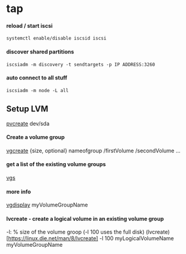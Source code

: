 # tap

#### reload / start iscsi
```systemctl enable/disable iscsid iscsi```


#### discover shared partitions
```iscsiadm -m discovery -t sendtargets -p IP ADDRESS:3260```
 
#### auto connect to all stuff
```iscsiadm -m node -L all```

## Setup LVM
[pvcreate](https://linux.die.net/man/8/pvcreate) dev/sda

#### Create a volume group
[vgcreate](https://linux.die.net/man/8/vgcreate) {size, optional} nameofgroup /firstVolume /secondVolume ...

#### get a list of the existing volume groups
[vgs](https://linux.die.net/man/8/vgs)
#### more info 
[vgdisplay](https://linux.die.net/man/8/vgdisplay) myVolumeGroupName


#### lvcreate - create a logical volume in an existing volume group
-l: % size of the volume groop (-l 100 uses the full disk)
(lvcreate)[https://linux.die.net/man/8/lvcreate] -l 100 myLogicalVolumeName myVolumeGroupName
